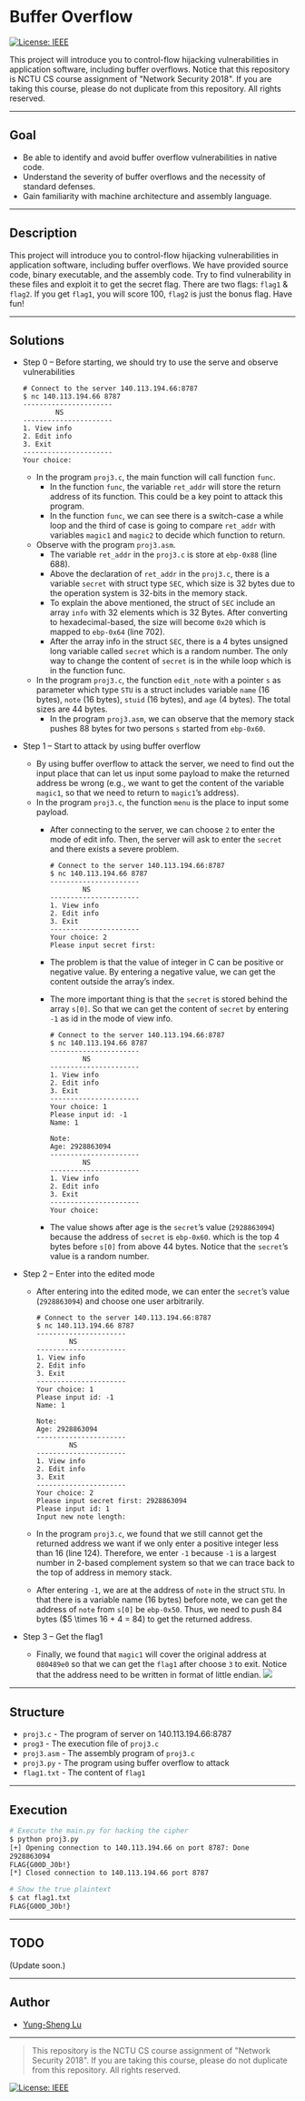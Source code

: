 # Buffer Overflow

[![License: IEEE](https://img.shields.io/badge/License-CC%20BY--NC--SA%204.0-lightgrey.svg)](http://creativecommons.org/licenses/by-nc-sa/4.0/)

This project will introduce you to control-flow hijacking vulnerabilities in application software, including buffer overflows. Notice that this repository is NCTU CS course assignment of "Network Security 2018". If you are taking this course, please do not duplicate from this repository. All rights reserved.

---
## Goal

* Be able to identify and avoid buffer overflow vulnerabilities in native code.
* Understand the severity of buffer overflows and the necessity of standard defenses. 
* Gain familiarity with machine architecture and assembly language. 

---
## Description

This project will introduce you to control-flow hijacking vulnerabilities in application software, including buffer overflows. We have provided source code, binary executable, and the assembly code. Try to find vulnerability in these files and exploit it to get the secret flag. There are two flags: `flag1` & `flag2`. If you get `flag1`, you will score 100, `flag2` is just the bonus flag. Have fun!

---
## Solutions

* Step 0 – Before starting, we should try to use the serve and observe vulnerabilities

    ```
    # Connect to the server 140.113.194.66:8787
    $ nc 140.113.194.66 8787
    ----------------------
            NS           
    ----------------------
    1. View info         
    2. Edit info         
    3. Exit              
    ----------------------
    Your choice:
    ```

    * In the program `proj3.c`, the main function will call function `func`.
        * In the function `func`, the variable `ret_addr` will store the return address of its function. This could be a key point to attack this program.
        * In the function `func`, we can see there is a switch-case a while loop and the third of case is going to compare `ret_addr` with variables `magic1` and `magic2` to decide which function to return.
    * Observe with the program `proj3.asm`.
        * The variable `ret_addr` in the `proj3.c` is store at `ebp-0x88` (line 688).
        * Above the declaration of `ret_addr` in the `proj3.c`, there is a variable `secret` with struct type `SEC`, which size is 32 bytes due to the operation system is 32-bits in the memory stack.
        * To explain the above mentioned, the struct of `SEC` include an array `info` with 32 elements which is 32 Bytes. After converting to hexadecimal-based, the size will become `0x20` which is mapped to `ebp-0x64` (line 702).
        * After the array info in the struct `SEC`, there is a 4 bytes unsigned long variable called `secret` which is a random number. The only way to change the content of `secret` is in the while loop which is in the function func.
    * In the program `proj3.c`, the function `edit_note` with a pointer `s`  as parameter which type `STU` is a struct includes variable `name` (16 bytes), `note` (16 bytes), `stuid` (16 bytes), and `age` (4 bytes). The total sizes are 44 bytes.
        * In the program `proj3.asm`, we can observe that the memory stack pushes 88 bytes for two persons `s` started from `ebp-0x60`.
* Step 1 – Start to attack by using buffer overflow
    * By using buffer overflow to attack the server, we need to find out the input place that can let us input some payload to make the returned address be wrong (e.g., we want to get the content of the variable `magic1`, so that we need to return to `magic1`’s address).
    * In the program `proj3.c`, the function `menu` is the place to input some payload.
        * After connecting to the server, we can choose `2` to enter the mode of edit info. Then, the server will ask to enter the `secret` and there exists a severe problem.

            ```
            # Connect to the server 140.113.194.66:8787
            $ nc 140.113.194.66 8787
            ----------------------
                    NS           
            ----------------------
            1. View info         
            2. Edit info         
            3. Exit              
            ----------------------
            Your choice: 2
            Please input secret first:
            ```

        * The problem is that the value of integer in C can be positive or negative value. By entering a negative value, we can get the content outside the array’s index.
        * The more important thing is that the `secret` is stored behind the array `s[0]`. So that we can get the content of `secret` by entering `-1` as id in the mode of view info.

            ```
            # Connect to the server 140.113.194.66:8787
            $ nc 140.113.194.66 8787
            ----------------------
                    NS           
            ----------------------
            1. View info         
            2. Edit info         
            3. Exit              
            ----------------------
            Your choice: 1
            Please input id: -1
            Name: 1

            Note: 
            Age: 2928863094
            ----------------------
                    NS           
            ----------------------
            1. View info         
            2. Edit info         
            3. Exit              
            ----------------------
            Your choice: 
            ```

        * The value shows after age is the `secret`’s value (`2928863094`) because the address of `secret` is `ebp-0x60`. which is the top 4 bytes before `s[0]` from above 44 bytes. Notice that the `secret`’s value is a random number.
* Step 2 – Enter into the edited mode
    * After entering into the edited mode, we can enter the `secret`’s value (`2928863094`) and choose one user arbitrarily.

        ```
        # Connect to the server 140.113.194.66:8787
        $ nc 140.113.194.66 8787
        ----------------------
                NS           
        ----------------------
        1. View info         
        2. Edit info         
        3. Exit              
        ----------------------
        Your choice: 1
        Please input id: -1
        Name: 1

        Note: 
        Age: 2928863094
        ----------------------
                NS           
        ----------------------
        1. View info         
        2. Edit info         
        3. Exit              
        ----------------------
        Your choice: 2
        Please input secret first: 2928863094
        Please input id: 1
        Input new note length: 
        ```

    * In the program `proj3.c`, we found that we still cannot get the returned address we want if we only enter a positive integer less than 16 (line 124). Therefore, we enter `-1` because `-1` is a largest number in 2-based complement system so that we can trace back to the top of address in memory stack.
	* After entering `-1`, we are at the address of `note` in the struct `STU`. In that there is a variable name (16 bytes) before note, we can get the address of `note` from `s[0]` be `ebp-0x50`. Thus, we need to push 84 bytes ($5 \times 16 + 4 = 84) to get the returned address.
* Step 3 – Get the flag1
    * Finally, we found that `magic1` will cover the original address at `080489e0` so that we can get the `flag1` after choose `3` to exit. Notice that the address need to be written in format of little endian.
    ![](https://i.imgur.com/PDDjfHZ.png)

---
## Structure

* `proj3.c` - The program of server on 140.113.194.66:8787
* `prog3` - The execution file of `proj3.c`
* `proj3.asm` - The assembly program of `proj3.c`
* `proj3.py` - The program using buffer overflow to attack
* `flag1.txt` - The content of `flag1`

---
## Execution

```bash
# Execute the main.py for hacking the cipher
$ python proj3.py
[+] Opening connection to 140.113.194.66 on port 8787: Done
2928863094
FLAG{G00D_J0b!}
[*] Closed connection to 140.113.194.66 port 8787

# Show the true plaintext
$ cat flag1.txt
FLAG{G00D_J0b!}
```

---
## TODO

(Update soon.)

---
## Author

* [Yung-Sheng Lu](https://github.com/yungshenglu)

---
> This repository is the NCTU CS course assignment of "Network Security 2018". If you are taking this course, please do not duplicate from this repository. All rights reserved.

[![License: IEEE](https://img.shields.io/badge/License-CC%20BY--NC--SA%204.0-lightgrey.svg)](http://creativecommons.org/licenses/by-nc-sa/4.0/)